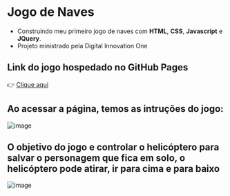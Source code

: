# Jogo de Naves
* Construindo meu primeiro jogo de naves com __HTML__, __CSS__, __Javascript__ e __JQuery__. 
* Projeto ministrado pela Digital Innovation One

## Link do jogo hospedado no GitHub Pages
👉 [Clique aqui](https://lucasgyn94.github.io/projeto-jogo-de-naves/)
## Ao acessar a página, temos as intruções do jogo:
![image](https://github.com/Lucasgyn94/projeto-jogo-de-naves/assets/91031320/dd4f7dc0-dd0b-4070-bfee-68472aa47d27)

## O objetivo do jogo e controlar o helicóptero para salvar o personagem que fica em solo, o helicóptero pode atirar, ir para cima e para baixo
![image](https://github.com/Lucasgyn94/projeto-jogo-de-naves/assets/91031320/00e3bfd9-8404-4095-963d-8155862943e3)


